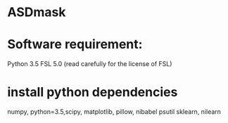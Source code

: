 # ASDmask

# Software requirement:
Python 3.5
FSL 5.0 (read carefully for the license of FSL)

# install python dependencies
numpy, python=3.5,scipy, matplotlib, pillow, nibabel psutil sklearn, nilearn

